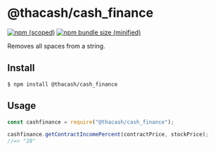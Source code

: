 # @thacash/cash_finance

[![npm (scoped)](https://img.shields.io/npm/v/@thacash/cash_finance.svg)](https://www.npmjs.com/package/@thacash/cash_finance)
[![npm bundle size (minified)](https://img.shields.io/bundlephobia/min/@thacash/cash_finance.svg)](https://www.npmjs.com/package/@thacash/cash_finance)

Removes all spaces from a string.

## Install

```
$ npm install @thacash/cash_finance
```

## Usage

```js
const cashfinance = require("@thacash/cash_finance");

cashfinance.getContractIncomePercent(contractPrice, stockPrice);
//=> "28"

```
